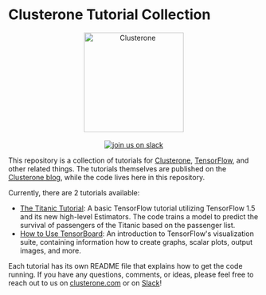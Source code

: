 # Clusterone Tutorial Collection

<p align="center">
<img src="co_logo.png" alt="Clusterone" width="200">
<br>
<br>
<a href="https://slackin-altdyjrdgq.now.sh"><img src="https://slackin-altdyjrdgq.now.sh/badge.svg" alt="join us on slack"></a>
</p>

This repository is a collection of tutorials for [Clusterone](https://clusterone.com), [TensorFlow](https://tensorflow.org), and other related things. The tutorials themselves are published on the [Clusterone blog](https://medium.com/clusterone), while the code lives here in this repository.

Currently, there are 2 tutorials available:

- [The Titanic Tutorial](titanic/): A basic TensorFlow tutorial utilizing TensorFlow 1.5 and its new high-level Estimators. The code trains a model to predict the survival of passengers of the Titanic based on the passenger list.
- [How to Use TensorBoard](tensorboard/): An introduction to TensorFlow's visualization suite, containing information how to create graphs, scalar plots, output images, and more.

Each tutorial has its own README file that explains how to get the code running. If you have any questions, comments, or ideas, please feel free to reach out to us on [clusterone.com](https://clusterone.com) or on [Slack](https://slack.clusterone.com)!